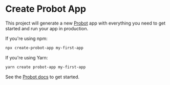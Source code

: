 # Create Probot App

This project will generate a new [Probot](https://github.com/probot/probot) app 
with everything you need to get started and run your app in production.

If you're using npm: 

```sh
npx create-probot-app my-first-app
```

If you're using Yarn: 

```sh
yarn create probot-app my-first-app
```

See the [Probot docs](https://probot.github.io/docs/development/) to get started.